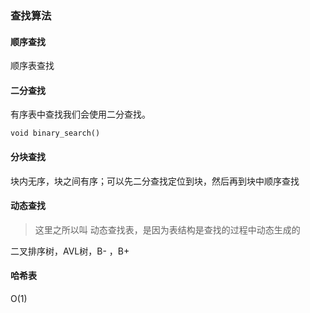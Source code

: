 
### 查找算法


#### 顺序查找

顺序表查找

#### 二分查找

有序表中查找我们会使用二分查找。

```
void binary_search()
```

#### 分块查找

块内无序，块之间有序；可以先二分查找定位到块，然后再到块中顺序查找

#### 动态查找

>这里之所以叫 动态查找表，是因为表结构是查找的过程中动态生成的

二叉排序树，AVL树，B- ，B+

#### 哈希表

O(1)

